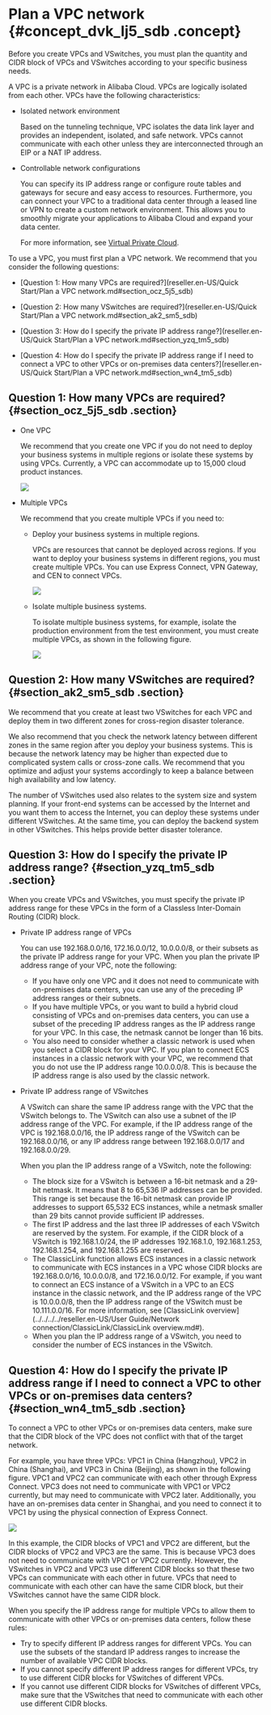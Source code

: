 # Plan a VPC network {#concept_dvk_lj5_sdb .concept}

Before you create VPCs and VSwitches, you must plan the quantity and CIDR block of VPCs and VSwitches according to your specific business needs.

A VPC is a private network in Alibaba Cloud. VPCs are logically isolated from each other. VPCs have the following characteristics:

-   Isolated network environment

    Based on the tunneling technique, VPC isolates the data link layer and provides an independent, isolated, and safe network. VPCs cannot communicate with each other unless they are interconnected through an EIP or a NAT IP address.

-   Controllable network configurations

    You can specify its IP address range or configure route tables and gateways for secure and easy access to resources. Furthermore, you can connect your VPC to a traditional data center through a leased line or VPN to create a custom network environment. This allows you to smoothly migrate your applications to Alibaba Cloud and expand your data center.

    For more information, see [Virtual Private Cloud](https://www.aliyun.com/product/vpc?spm=5176.8142029.388261.75.NcXndU).


To use a VPC, you must first plan a VPC network. We recommend that you consider the following questions:

-   [Question 1: How many VPCs are required?](reseller.en-US/Quick Start/Plan a VPC network.md#section_ocz_5j5_sdb)

-   [Question 2: How many VSwitches are required?](reseller.en-US/Quick Start/Plan a VPC network.md#section_ak2_sm5_sdb)

-   [Question 3: How do I specify the private IP address range?](reseller.en-US/Quick Start/Plan a VPC network.md#section_yzq_tm5_sdb)

-   [Question 4: How do I specify the private IP address range if I need to connect a VPC to other VPCs or on-premises data centers?](reseller.en-US/Quick Start/Plan a VPC network.md#section_wn4_tm5_sdb)


## Question 1: How many VPCs are required? {#section_ocz_5j5_sdb .section}

-   One VPC

    We recommend that you create one VPC if you do not need to deploy your business systems in multiple regions or isolate these systems by using VPCs. Currently, a VPC can accommodate up to 15,000 cloud product instances.

    ![](http://static-aliyun-doc.oss-cn-hangzhou.aliyuncs.com/assets/img/2447/1566265661821_en-US.jpg)

-   Multiple VPCs

    We recommend that you create multiple VPCs if you need to:

    -   Deploy your business systems in multiple regions.

        VPCs are resources that cannot be deployed across regions. If you want to deploy your business systems in different regions, you must create multiple VPCs. You can use Express Connect, VPN Gateway, and CEN to connect VPCs.

        ![](http://static-aliyun-doc.oss-cn-hangzhou.aliyuncs.com/assets/img/2447/1566265661822_en-US.jpg)

    -   Isolate multiple business systems.

        To isolate multiple business systems, for example, isolate the production environment from the test environment, you must create multiple VPCs, as shown in the following figure.

        ![](http://static-aliyun-doc.oss-cn-hangzhou.aliyuncs.com/assets/img/2447/1566265661824_en-US.jpg)


## Question 2: How many VSwitches are required? {#section_ak2_sm5_sdb .section}

We recommend that you create at least two VSwitches for each VPC and deploy them in two different zones for cross-region disaster tolerance.

We also recommend that you check the network latency between different zones in the same region after you deploy your business systems. This is because the network latency may be higher than expected due to complicated system calls or cross-zone calls. We recommend that you optimize and adjust your systems accordingly to keep a balance between high availability and low latency.

The number of VSwitches used also relates to the system size and system planning. If your front-end systems can be accessed by the Internet and you want them to access the Internet, you can deploy these systems under different VSwitches. At the same time, you can deploy the backend system in other VSwitches. This helps provide better disaster tolerance.

## Question 3: How do I specify the private IP address range? {#section_yzq_tm5_sdb .section}

When you create VPCs and VSwitches, you must specify the private IP address range for these VPCs in the form of a Classless Inter-Domain Routing \(CIDR\) block.

-   Private IP address range of VPCs

    You can use 192.168.0.0/16, 172.16.0.0/12, 10.0.0.0/8, or their subsets as the private IP address range for your VPC. When you plan the private IP address range of your VPC, note the following:

    -   If you have only one VPC and it does not need to communicate with on-premises data centers, you can use any of the preceding IP address ranges or their subnets.
    -   If you have multiple VPCs, or you want to build a hybrid cloud consisting of VPCs and on-premises data centers, you can use a subset of the preceding IP address ranges as the IP address range for your VPC. In this case, the netmask cannot be longer than 16 bits.
    -   You also need to consider whether a classic network is used when you select a CIDR block for your VPC. If you plan to connect ECS instances in a classic network with your VPC, we recommend that you do not use the IP address range 10.0.0.0/8. This is because the IP address range is also used by the classic network.
-   Private IP address range of VSwitches

    A VSwitch can share the same IP address range with the VPC that the VSwitch belongs to. The VSwitch can also use a subnet of the IP address range of the VPC. For example, if the IP address range of the VPC is 192.168.0.0/16, the IP address range of the VSwitch can be 192.168.0.0/16, or any IP address range between 192.168.0.0/17 and 192.168.0.0/29.

    When you plan the IP address range of a VSwitch, note the following:

    -   The block size for a VSwitch is between a 16-bit netmask and a 29-bit netmask. It means that 8 to 65,536 IP addresses can be provided. This range is set because the 16-bit netmask can provide IP addresses to support 65,532 ECS instances, while a netmask smaller than 29 bits cannot provide sufficient IP addresses.
    -   The first IP address and the last three IP addresses of each VSwitch are reserved by the system. For example, if the CIDR block of a VSwitch is 192.168.1.0/24, the IP addresses 192.168.1.0, 192.168.1.253, 192.168.1.254, and 192.168.1.255 are reserved.
    -   The ClassicLink function allows ECS instances in a classic network to communicate with ECS instances in a VPC whose CIDR blocks are 192.168.0.0/16, 10.0.0.0/8, and 172.16.0.0/12. For example, if you want to connect an ECS instance of a VSwitch in a VPC to an ECS instance in the classic network, and the IP address range of the VPC is 10.0.0.0/8, then the IP address range of the VSwitch must be 10.111.0.0/16. For more information, see [ClassicLink overview](../../../../reseller.en-US/User Guide/Network connection/ClassicLink/ClassicLink overview.md#).
    -   When you plan the IP address range of a VSwitch, you need to consider the number of ECS instances in the VSwitch.

## Question 4: How do I specify the private IP address range if I need to connect a VPC to other VPCs or on-premises data centers? {#section_wn4_tm5_sdb .section}

To connect a VPC to other VPCs or on-premises data centers, make sure that the CIDR block of the VPC does not conflict with that of the target network.

For example, you have three VPCs: VPC1 in China \(Hangzhou\), VPC2 in China \(Shanghai\), and VPC3 in China \(Beijing\), as shown in the following figure. VPC1 and VPC2 can communicate with each other through Express Connect. VPC3 does not need to communicate with VPC1 or VPC2 currently, but may need to communicate with VPC2 later. Additionally, you have an on-premises data center in Shanghai, and you need to connect it to VPC1 by using the physical connection of Express Connect.

![](http://static-aliyun-doc.oss-cn-hangzhou.aliyuncs.com/assets/img/2447/1566265662825_en-US.jpg)

In this example, the CIDR blocks of VPC1 and VPC2 are different, but the CIDR blocks of VPC2 and VPC3 are the same. This is because VPC3 does not need to communicate with VPC1 or VPC2 currently. However, the VSwitches in VPC2 and VPC3 use different CIDR blocks so that these two VPCs can communicate with each other in future. VPCs that need to communicate with each other can have the same CIDR block, but their VSwitches cannot have the same CIDR block.

When you specify the IP address range for multiple VPCs to allow them to communicate with other VPCs or on-premises data centers, follow these rules:

-   Try to specify different IP address ranges for different VPCs. You can use the subsets of the standard IP address ranges to increase the number of available VPC CIDR blocks.
-   If you cannot specify different IP address ranges for different VPCs, try to use different CIDR blocks for VSwitches of different VPCs.
-   If you cannot use different CIDR blocks for VSwitches of different VPCs, make sure that the VSwitches that need to communicate with each other use different CIDR blocks.

